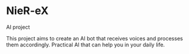 # NieR-eX
AI project 

This project aims to create an AI bot that receives voices and processes them accordingly.
Practical AI that can help you in your daily life.
